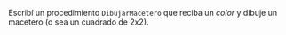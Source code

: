 Escribí un procedimiento `DibujarMacetero` que reciba un _color_ y dibuje un macetero (o sea un cuadrado de 2x2).